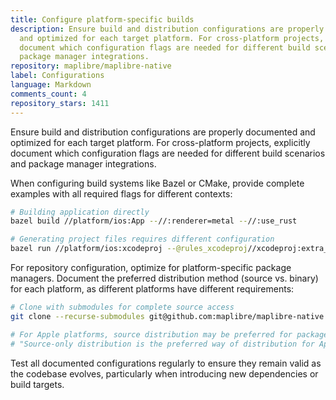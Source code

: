 ```yaml
---
title: Configure platform-specific builds
description: Ensure build and distribution configurations are properly documented
  and optimized for each target platform. For cross-platform projects, explicitly
  document which configuration flags are needed for different build scenarios and
  package manager integrations.
repository: maplibre/maplibre-native
label: Configurations
language: Markdown
comments_count: 4
repository_stars: 1411
---
```


Ensure build and distribution configurations are properly documented and optimized for each target platform. For cross-platform projects, explicitly document which configuration flags are needed for different build scenarios and package manager integrations.

When configuring build systems like Bazel or CMake, provide complete examples with all required flags for different contexts:

```bash
# Building application directly
bazel build //platform/ios:App --//:renderer=metal --//:use_rust

# Generating project files requires different configuration
bazel run //platform/ios:xcodeproj --@rules_xcodeproj//xcodeproj:extra_common_flags="--//:renderer=metal --//:use_rust"
```

For repository configuration, optimize for platform-specific package managers. Document the preferred distribution method (source vs. binary) for each platform, as different platforms have different requirements:

```bash
# Clone with submodules for complete source access
git clone --recurse-submodules git@github.com:maplibre/maplibre-native.git

# For Apple platforms, source distribution may be preferred for package manager integration
# "Source-only distribution is the preferred way of distribution for Apple platforms now"
```

Test all documented configurations regularly to ensure they remain valid as the codebase evolves, particularly when introducing new dependencies or build targets.